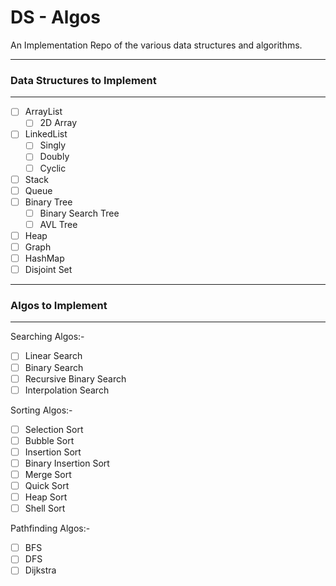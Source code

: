 # DS - Algos

An Implementation Repo of the various data structures and algorithms.

---
### Data Structures to Implement
---
- [ ] ArrayList
  - [ ] 2D Array
- [ ] LinkedList
  - [ ] Singly
  - [ ] Doubly
  - [ ] Cyclic
- [ ] Stack
- [ ] Queue
- [ ] Binary Tree
  - [ ] Binary Search Tree
  - [ ] AVL Tree
- [ ] Heap
- [ ] Graph
- [ ] HashMap
- [ ] Disjoint Set

---
### Algos to Implement
---
Searching Algos:-
- [ ] Linear Search
- [ ] Binary Search
- [ ] Recursive Binary Search
- [ ] Interpolation Search

Sorting Algos:-
- [ ] Selection Sort
- [ ] Bubble Sort
- [ ] Insertion Sort
- [ ] Binary Insertion Sort
- [ ] Merge Sort
- [ ] Quick Sort
- [ ] Heap Sort
- [ ] Shell Sort

Pathfinding Algos:-
- [ ] BFS
- [ ] DFS
- [ ] Dijkstra